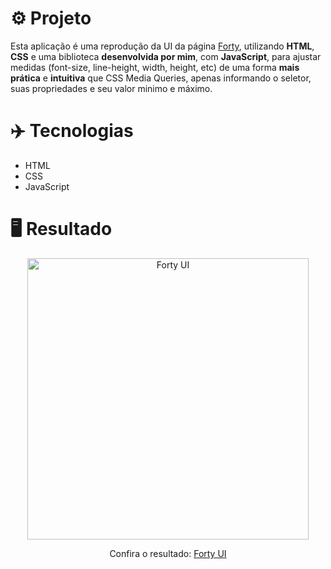 # ⚙️ Projeto

Esta aplicação é uma reprodução da UI da página <a href="https://html5up.net/uploads/demos/forty/">Forty</a>, utilizando **HTML**, **CSS** e uma biblioteca **desenvolvida por mim**, com **JavaScript**, para ajustar medidas (font-size, line-height, width, height, etc) de uma forma **mais prática** e **intuitiva** que CSS Media Queries, apenas informando o seletor, suas propriedades e seu valor minimo e máximo.

# ✈️ Tecnologias

- HTML
- CSS
- JavaScript

# 🖥️ Resultado

<div align="center">
  <img alt="Forty UI" src="https://i.imgur.com/QgOPseB.png" width="450px"> 
  <p>Confira o resultado: <a href="https://forty-ui-ruuuff.netlify.app">Forty UI</a></p>
</div>
